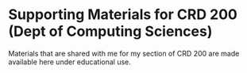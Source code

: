 # Supporting Materials for CRD 200 (Dept of Computing Sciences)

Materials that are shared with me for my section of CRD 200 are made available here under educational use.
